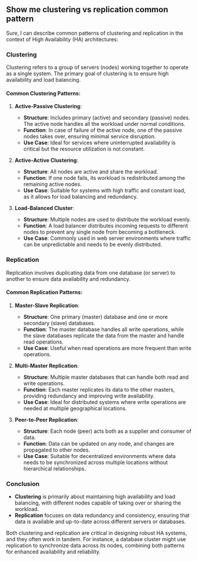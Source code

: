 ## Show me clustering vs replication common pattern

Sure, I can describe common patterns of clustering and replication in the context of High Availability (HA) architectures:

### Clustering

Clustering refers to a group of servers (nodes) working together to operate as a single system. The primary goal of clustering is to ensure high availability and load balancing.

#### Common Clustering Patterns:

1. **Active-Passive Clustering**:
    - **Structure**: Includes primary (active) and secondary (passive) nodes. The active node handles all the workload under normal conditions.
    - **Function**: In case of failure of the active node, one of the passive nodes takes over, ensuring minimal service disruption.
    - **Use Case**: Ideal for services where uninterrupted availability is critical but the resource utilization is not constant.

2. **Active-Active Clustering**:
    - **Structure**: All nodes are active and share the workload.
    - **Function**: If one node fails, its workload is redistributed among the remaining active nodes.
    - **Use Case**: Suitable for systems with high traffic and constant load, as it allows for load balancing and redundancy.

3. **Load-Balanced Cluster**:
    - **Structure**: Multiple nodes are used to distribute the workload evenly.
    - **Function**: A load balancer distributes incoming requests to different nodes to prevent any single node from becoming a bottleneck.
    - **Use Case**: Commonly used in web server environments where traffic can be unpredictable and needs to be evenly distributed.

### Replication

Replication involves duplicating data from one database (or server) to another to ensure data availability and redundancy.

#### Common Replication Patterns:

1. **Master-Slave Replication**:
    - **Structure**: One primary (master) database and one or more secondary (slave) databases.
    - **Function**: The master database handles all write operations, while the slave databases replicate the data from the master and handle read operations.
    - **Use Case**: Useful when read operations are more frequent than write operations.

2. **Multi-Master Replication**:
    - **Structure**: Multiple master databases that can handle both read and write operations.
    - **Function**: Each master replicates its data to the other masters, providing redundancy and improving write availability.
    - **Use Case**: Ideal for distributed systems where write operations are needed at multiple geographical locations.

3. **Peer-to-Peer Replication**:
    - **Structure**: Each node (peer) acts both as a supplier and consumer of data.
    - **Function**: Data can be updated on any node, and changes are propagated to other nodes.
    - **Use Case**: Suitable for decentralized environments where data needs to be synchronized across multiple locations without hierarchical relationships.

### Conclusion

- **Clustering** is primarily about maintaining high availability and load balancing, with different nodes capable of taking over or sharing the workload.
- **Replication** focuses on data redundancy and consistency, ensuring that data is available and up-to-date across different servers or databases.

Both clustering and replication are critical in designing robust HA systems, and they often work in tandem. For instance, a database cluster might use replication to synchronize data across its nodes, combining both patterns for enhanced availability and reliability.